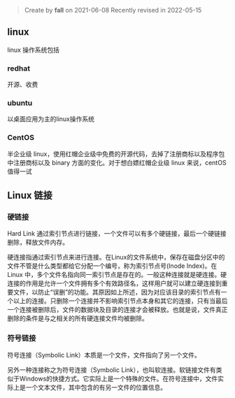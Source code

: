 > Create by **fall** on 2021-06-08
> Recently revised in 2022-05-15

## linux

linux 操作系统包括

### redhat

开源、收费

### ubuntu

以桌面应用为主的linux操作系统

### CentOS

半企业级 linux，使用红帽企业级中免费的开源代码，去掉了注册商标以及程序包中注册商标以及 binary 方面的变化。对于想白嫖红帽企业级 linux 来说，centOS 值得一试

## Linux 链接

### 硬链接

Hard Link 通过索引节点进行链接，一个文件可以有多个硬链接，最后一个硬链接删除，释放文件内存。

硬连接指通过索引节点来进行连接。在Linux的文件系统中，保存在磁盘分区中的文件不管是什么类型都给它分配一个编号，称为索引节点号(Inode  Index)。在 Linux 中，多个文件名指向同一索引节点是存在的。一般这种连接就是硬连接。硬连接的作用是允许一个文件拥有多个有效路径名，这样用户就可以建立硬连接到重要文件，以防止“误删”的功能。其原因如上所述，因为对应该目录的索引节点有一个以上的连接。只删除一个连接并不影响索引节点本身和其它的连接，只有当最后一个连接被删除后，文件的数据块及目录的连接才会被释放。也就是说，文件真正删除的条件是与之相关的所有硬连接文件均被删除。

### 符号链接

符号连接（Symbolic Link）本质是一个文件，文件指向了另一个文件。

另外一种连接称之为符号连接（Symbolic Link），也叫软连接。软链接文件有类似于Windows的快捷方式。它实际上是一个特殊的文件。在符号连接中，文件实际上是一个文本文件，其中包含的有另一文件的位置信息。